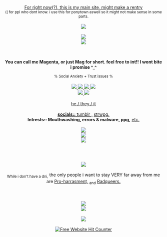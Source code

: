 
<div align=center> <ins>For right now(?), this is my main site, might make a rentry</ins>
<div align=center> <sub>(( for ppl who dont know. i use this for ponytown aswell so it might not make sense in some parts.</sub>
<br></br>
  
<div align=center><img src="https://noneofurbuisnessgrraaaa.carrd.co/assets/images/gallery01/1b4816f4.gif?v=0826bf24"/>
<br></br>
<div align=center><img src="https://noneofurbuisnessgrraaaa.carrd.co/assets/images/gallery01/4d9056ad.png?v=0826bf24"/>
<div align=center><img src="https://noneofurbuisnessgrraaaa.carrd.co/assets/images/gallery01/ddd63cb4.gif?v=0826bf24"/>
  
<br></br>
<strong>You can call me Magenta, or just Mag for short. feel free to int!! I wont bite i promise ^_^</strong>
<div align=center> <sub> % Social Anxiety + Trust issues % </sub>
<br></br>
  
<div align=center><a href="https://queerdom.fandom.com/wiki/Transgender" rel="nofollow"><img src="https://cdn.discordapp.com/emojis/1113867881311109210.webp?size=22&quality=lossless"/>
<a href="https://orientation.fandom.com/wiki/Pansexual" rel="nofollow"><img src="https://cdn.discordapp.com/emojis/1113884930527727698.webp?size=22&quality=lossless"/>
<a href="https://orientation.fandom.com/wiki/Ambiamorous" rel="nofollow"><img src="https://cdn.discordapp.com/emojis/1115013252582211584.webp?size=22&quality=lossless"/>
<a href="https://queerdom.fandom.com/wiki/Autorose" rel="nofollow"><img src="https://noneofurbuisnessgrraaaa.carrd.co/assets/images/gallery01/0000a145.png?v=0826bf24"/> 

<div align=center><img src="https://noneofurbuisnessgrraaaa.carrd.co/assets/images/gallery01/1b6520e5.png?v=0826bf24"/>
<img src="https://noneofurbuisnessgrraaaa.carrd.co/assets/images/gallery01/759eea24.png?v=0826bf24"/>
<br></br>
<div align=center> he / they / it
<br></br>
<div align=center> <strong>socials::</strong>
<a href="https://missingt3xture.tumblr.com/" rel="nofollow">tumblr ,</a>
<a href="https://missingt3xture.straw.page/" rel="nofollow">strwpg.</a>
<div align=center> <strong>Intrests:: Mouthwashing, errors & malware, ppg,</strong>
<a href="https://missingt3xture.straw.page/interests" rel="nofollow">etc.</a>
<br></br>
<div align=center><img src="https://noneofurbuisnessgrraaaa.carrd.co/assets/images/gallery01/3033046a.png?v=0826bf24"/>
<div align=center><img src="https://noneofurbuisnessgrraaaa.carrd.co/assets/images/gallery01/8ce79e70.gif?v=0826bf24"/>
<div align=center><img src="https://noneofurbuisnessgrraaaa.carrd.co/assets/images/gallery01/3b32fe58.png?v=0826bf24"/>
  
<br></br>
<div align=center><img src="https://noneofurbuisnessgrraaaa.carrd.co/assets/images/gallery01/0fb94317.jpg?v=0826bf24"/>
<br></br>
<div align=center><sub>While i don't have a dni,</sub>  the only people i want to stay VERY far away from me are <ins>Pro-harrasment,</ins> <sub>and</sub> <ins>Radqueers.</ins>
<br></br>
<br></br>
  
<div align=center><img src="https://noneofurbuisnessgrraaaa.carrd.co/assets/images/gallery01/104fae16.gif?v=0826bf24"/>
<div align=center><img src="https://noneofurbuisnessgrraaaa.carrd.co/assets/images/gallery01/19bbfe4b.png?v=0826bf24"/>
<br></br>
<div align=center><img src="https://noneofurbuisnessgrraaaa.carrd.co/assets/images/gallery01/d88d90ce.png?v=0826bf24"/>
<br></br>

<div align='center'><a href='https://www.free-website-hit-counter.com'><img src='https://www.free-website-hit-counter.com/zc.php?d=4&id=4153&s=55' border='0' alt='Free Website Hit Counter'>
